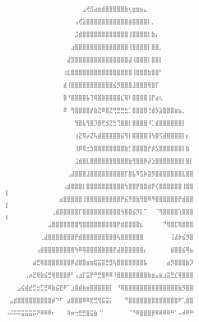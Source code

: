 ⠀⠀⠀⠀⠀⠀⠀⠀⠀⠀⠀⠀⠀⠀⠀⠀⠀⠀⠀⠀⣠⢞⣫⣴⣶⣾⣿⣿⣿⣿⣿⣷⢆⣶⣶⣦⣄⠀⠀⠀⠀⠀⠀⠀⠀⠀⠀⠀⠀⠀
⠀⠀⠀⠀⠀⠀⠀⠀⠀⠀⠀⠀⠀⠀⠀⠀⠀⠀⢠⢞⣵⣿⣿⣿⣿⣿⣿⣿⣿⣿⣿⣿⣾⣿⣿⣿⣿⡇⡀⠀⠀⠀⠀⠀⠀⠀⠀⠀⠀⠀
⠀⠀⠀⠀⠀⠀⠀⠀⠀⠀⠀⠀⠀⠀⠀⠀⠀⠀⣨⣾⣿⣿⣿⣿⣿⣿⣿⣿⣿⣿⣿⣿⢸⣿⣿⣿⣿⡇⣷⡄⠀⠀⠀⠀⠀⠀⠀⠀⠀⠀
⠀⠀⠀⠀⠀⠀⠀⠀⠀⠀⠀⠀⠀⠀⠀⠀⠀⣰⣿⣿⣿⣿⣿⣿⣿⣿⣿⣿⣿⣿⣿⣿⢸⣿⣿⣿⣿⡇⣿⣿⡀⠀⠀⠀⠀⠀⠀⠀⠀⠀
⠀⠀⠀⠀⠀⠀⠀⠀⠀⠀⠀⠀⠀⠀⠀⠀⣼⣻⣿⣿⣿⣿⣿⣿⣿⣿⣿⣿⣿⣿⣿⣿⣼⢸⣿⣿⣿⡇⣿⣿⡇⠀⠀⠀⠀⠀⠀⠀⠀⠀
⠀⠀⠀⠀⠀⠀⠀⠀⠀⠀⠀⠀⠀⠀⠀⢰⣇⣿⣿⣿⣿⣿⣿⣿⣿⣿⣿⣿⣿⣿⣿⣿⣿⢸⣿⣿⣿⣷⣿⣿⠃⠀⠀⠀⠀⠀⠀⠀⠀⠀
⠀⠀⠀⠀⠀⠀⠀⠀⠀⠀⠀⠀⠀⠀⠀⣾⢸⣿⣿⣿⣿⣿⣿⣿⣿⣿⣿⣿⣮⡻⣿⣿⣿⣸⣿⣿⣿⢿⣿⡏⠀⠀⠀⠀⠀⠀⠀⠀⠀⠀
⠀⠀⠀⠀⠀⠀⠀⠀⠀⠀⠀⠀⠀⠀⠀⣿⠘⣿⣿⣿⣿⣧⢙⢿⣿⣿⣿⣿⣿⣿⣎⢿⠇⣿⣿⣿⣿⢸⡟⣴⢆⠀⠀⠀⠀⠀⠀⠀⠀⠀
⠀⠀⠀⠀⠀⠀⠀⠀⠀⠀⠀⠀⠀⠀⠀⠿⠀⢻⣿⣿⣿⣿⡞⣷⣝⠿⣿⣝⢛⣛⣛⣓⡁⣿⣿⣿⣿⢘⣾⡳⣵⣿⣿⣿⣶⣦⡀⠀⠀⠀
⠀⠀⠀⠀⠀⠀⠀⠀⠀⠀⠀⠀⠀⠀⠀⠀⠀⠀⢻⣿⣧⢻⣿⡹⣿⢟⣺⣝⣓⢙⣿⣿⡇⣿⣿⣿⣿⠸⡁⣾⣿⣿⣿⣿⣿⣿⡇⠀⠀⠀
⠀⠀⠀⠀⠀⠀⠀⠀⠀⠀⠀⠀⠀⠀⠀⠀⠀⠀⢰⣝⢿⡴⣝⢧⣾⣿⣿⣿⣿⣿⣮⢻⡇⣿⣿⣿⣿⢸⢳⣿⢫⣾⣿⣿⣿⣿⡇⡆⠀⠀
⠀⠀⠀⠀⠀⠀⠀⠀⠀⠀⠀⠀⠀⠀⠀⠀⠀⠀⢸⡿⢿⣒⣳⣿⣿⣿⣿⣿⣿⣿⣿⣷⡃⣿⣿⣿⣿⡞⡾⣣⣿⣿⣿⣿⣿⣿⡇⣷⠀⠀
⠀⠀⠀⠀⠀⠀⠀⠀⠀⠀⠀⠀⠀⠀⠀⠀⠀⠀⣨⣾⣿⣇⣿⣿⣿⣿⣿⣿⣿⣿⣿⣿⣷⢻⣿⣿⡿⡼⣱⣿⣿⣿⣿⣿⣿⣿⡇⣿⡇⠀
⠀⠀⠀⠀⠀⠀⠀⠀⠀⠀⠀⠀⠀⠀⠀⠀⢀⣼⣿⣿⣿⣸⣿⣿⣿⣿⣿⣿⣿⣿⣿⡏⣿⣧⠻⣫⡷⣽⡻⣿⣿⣿⣿⣿⣿⣿⣇⣿⣿⠀
⠀⠀⠀⠀⠀⠀⠀⠀⠀⠀⠀⠀⠀⠀⠀⢠⣾⣿⣿⣿⡇⣿⣿⣿⣿⣿⣿⣿⣿⣿⣿⢳⣿⣿⡟⣿⣿⣾⡟⢎⣿⣿⣿⣿⣿⣿⢸⣿⣿⡇
⠀⠀⠀⠀⠀⠀⠀⠀⠀⠀⠀⠀⠀⠀⣴⣿⣿⣿⣿⣿⢸⣿⣿⣿⣿⣿⣿⣿⣿⣿⡟⣮⡻⣿⣷⢻⣿⠿⠻⣿⣿⣿⣿⣿⣿⡟⣾⣿⣿⡇
⠀⠀⠀⠀⠀⠀⠀⠀⠀⠀⠀⠀⢀⣾⣿⣿⣿⣿⣿⡏⣿⣿⣿⣿⣿⣿⣿⣿⣿⣿⢳⣿⣿⣮⡻⡇⠉⠀⠀⠈⢻⣿⣿⣿⣿⢱⣿⣿⣿⠇
⠀⠀⠀⠀⠀⠀⠀⠀⠀⠀⠀⣠⣿⣿⣿⣿⣿⣿⣿⢻⣿⣿⣿⣿⣿⣿⣿⣿⣿⡟⣾⣿⣿⣿⣿⣆⠀⠀⠀⠀⠀⠙⢿⣿⣏⢿⣿⣿⣿⠀
⠀⠀⠀⠀⠀⠀⠀⠀⠀⢀⣼⣿⣿⣿⣿⣿⣿⣿⡟⣾⣿⣿⣿⣿⣿⣿⣿⣿⣿⢧⣿⣿⣿⣿⣿⣿⠀⠀⠀⠀⠀⠀⠀⢨⣼⡷⣮⡻⣿⠀
⠀⠀⠀⠀⠀⠀⠀⠀⢠⣾⣿⣿⣿⣿⣿⣿⣿⣿⢳⠿⢿⣿⣿⣿⣿⣿⣿⣿⡟⣼⣿⣿⣿⣿⣿⣿⡄⠀⠀⠀⠀⠀⠀⣾⣿⣿⣮⢿⣦⠀
⠀⠀⠀⠀⠀⠀⠀⣴⣛⢿⣿⣿⣿⣿⣿⣿⣿⡿⣼⣿⣿⣶⣶⣯⣭⣽⣛⣻⢧⣿⣿⣿⣿⣿⣿⣿⣧⠀⠀⠀⠀⠀⣴⡻⣿⣿⣿⣷⡹⠀
⠀⠀⠀⠀⠀⢀⡴⣝⢿⣷⣮⣛⢿⣿⣿⣿⡿⠃⢠⣰⡏⣭⡟⠛⣛⣿⠿⠿⠸⣿⣿⣿⣿⣿⣿⣿⣿⣷⣶⣤⣶⣰⣭⣛⣎⢿⣿⣿⣿⠀
⠀⠀⠀⣠⣮⣾⣞⣋⣒⣋⣛⠿⣷⣮⣟⠟⠁⣰⣿⣾⣷⣶⣿⣿⣿⣿⣿⡇⠀⠘⢿⣿⣿⣿⣿⣿⣿⣿⣿⣿⣿⣿⣿⣿⣿⣷⡻⣿⣿⠀
⠀⣠⣾⣿⣿⣿⣿⣿⣿⣿⣿⣿⡾⠙⠋⠀⣴⣿⣿⣿⠿⠿⣟⣛⢻⣯⣭⡅⠀⠀⠀⠙⣿⣿⣿⣿⣿⣿⣿⣿⣿⣿⣿⣿⣿⠟⢁⣿⣿⠀
⠠⠬⠭⠭⣭⣭⣭⡭⠝⠿⠿⠿⠆⠀⠀⠀⠽⠶⢒⣛⣛⣿⣭⣷⠈⠁⠀⠀⠀⠀⠀⠀⠈⠙⠿⣿⣿⣿⡿⠿⠿⠿⠿⠛⠁⠤⠾⠟⠛⠀
